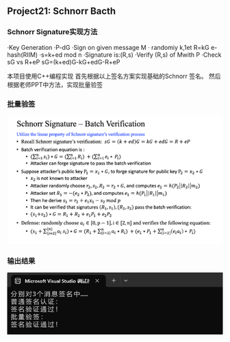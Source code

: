 ## Project21: Schnorr Bacth

### Schnorr Signature实现方法

·Key Generation 
·P-dG 
·Sign on given message M 
· randomiy k,1et R=kG e-hash(RIIM) 
·s=k+ed mod n 
·Signature is:(R,s) 
·Verify (R,s) of Mwith P 
·Check sG vs R+eP sG=(k+ed)G-kG+edG-R+eP

本项目使用C++编程实现
首先根据以上签名方案实现基础的Schnorr 签名。
然后根据老师PPT中方法，实现批量验签

### 批量验签
![图片](https://github.com/puuuchiii/projects/blob/main/project%2021/image/1.png)

### 输出结果
![图片](https://github.com/puuuchiii/projects/blob/main/project%2021/image/2.png)
